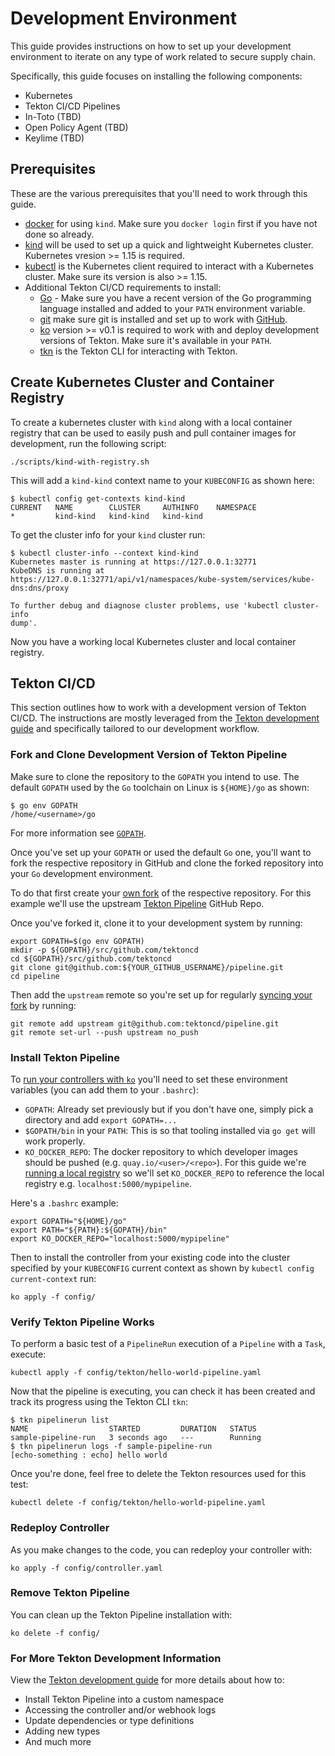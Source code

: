 # Development Environment

This guide provides instructions on how to set up your development environment
to iterate on any type of work related to secure supply chain.

Specifically, this guide focuses on installing the following components:

- Kubernetes
- Tekton CI/CD Pipelines
- In-Toto (TBD)
- Open Policy Agent (TBD)
- Keylime (TBD)

## Prerequisites

These are the various prerequisites that you'll need to work through this guide.

- [docker](https://docs.docker.com/engine/install/) for using `kind`. Make sure
  you `docker login` first if you have not done so already.
- [kind](https://kind.sigs.k8s.io/) will be used to set up a quick and
  lightweight Kubernetes cluster. Kubernetes vresion >= 1.15 is required.
- [kubectl](https://kubernetes.io/docs/tasks/tools/install-kubectl/) is the
  Kubernetes client required to interact with a Kubernetes cluster. Make sure
  its version is also >= 1.15.
- Additional Tekton CI/CD requirements to install:
    - [Go](https://golang.org/dl/) - Make sure you have a recent version of the Go
      programming language installed and added to your `PATH` environment
      variable.
    - [git](https://git-scm.com/downloads) make sure git is installed and set
      up to work with
      [GitHub](https://help.github.com/en/github/getting-started-with-github/set-up-git).
    - [ko](https://github.com/google/ko) version >= v0.1 is required to work
      with and deploy development versions of Tekton. Make sure it's available
      in your `PATH`.
    - [tkn](https://github.com/tektoncd/cli) is the Tekton CLI for interacting
      with Tekton.

## Create Kubernetes Cluster and Container Registry

To create a kubernetes cluster with `kind` along with a local container
registry that can be used to easily push and pull container images for
development, run the following script:

```shell
./scripts/kind-with-registry.sh
```

This will add a `kind-kind` context name to your `KUBECONFIG` as shown here:

```shell
$ kubectl config get-contexts kind-kind
CURRENT   NAME        CLUSTER     AUTHINFO    NAMESPACE
*         kind-kind   kind-kind   kind-kind
```

To get the cluster info for your `kind` cluster run:

```shell
$ kubectl cluster-info --context kind-kind
Kubernetes master is running at https://127.0.0.1:32771
KubeDNS is running at
https://127.0.0.1:32771/api/v1/namespaces/kube-system/services/kube-dns:dns/proxy

To further debug and diagnose cluster problems, use 'kubectl cluster-info
dump'.
```

Now you have a working local Kubernetes cluster and local container registry.

## Tekton CI/CD

This section outlines how to work with a development version of Tekton CI/CD. The
instructions are mostly leveraged from the [Tekton development
guide](https://github.com/tektoncd/pipeline/blob/master/DEVELOPMENT.md)
and specifically tailored to our development workflow.

### Fork and Clone Development Version of Tekton Pipeline

Make sure to clone the repository to the `GOPATH` you intend to use. The
default `GOPATH` used by the `Go` toolchain on Linux is `${HOME}/go` as
shown:

```shell
$ go env GOPATH
/home/<username>/go
```

For more information see [`GOPATH`](https://github.com/golang/go/wiki/SettingGOPATH).

Once you've set up your `GOPATH` or used the default `Go` one, you'll want to
fork the respective repository in GitHub and clone the forked repository into
your `Go` development environment.

To do that first create your [own
fork](https://help.github.com/articles/fork-a-repo/) of the respective
repository. For this example we'll use the upstream [Tekton
Pipeline](https://github.com/tektoncd/pipeline) GitHub
Repo.

Once you've forked it, clone it to your development system by running:

```shell
export GOPATH=$(go env GOPATH)
mkdir -p ${GOPATH}/src/github.com/tektoncd
cd ${GOPATH}/src/github.com/tektoncd
git clone git@github.com:${YOUR_GITHUB_USERNAME}/pipeline.git
cd pipeline
```

Then add the `upstream` remote so you're set up for regularly
[syncing your fork](https://help.github.com/articles/syncing-a-fork/) by
running:

```shell
git remote add upstream git@github.com:tektoncd/pipeline.git
git remote set-url --push upstream no_push
```

### Install Tekton Pipeline

To [run your controllers with `ko`](#install-pipeline) you'll need to set these
environment variables (you can add them to your `.bashrc`):

- `GOPATH`: Already set previously but if you don't have one, simply pick a
  directory and add `export GOPATH=...`
- `$GOPATH/bin` in your `PATH`: This is so that tooling installed via `go get`
  will work properly.
- `KO_DOCKER_REPO`: The docker repository to which developer images should be
  pushed (e.g. `quay.io/<user>/<repo>`). For this guide we're [running a local
  registry](https://docs.docker.com/registry/deploying/) so we'll set
  `KO_DOCKER_REPO` to reference the local registry e.g.
  `localhost:5000/mypipeline`.

Here's a `.bashrc` example:

```shell
export GOPATH="${HOME}/go"
export PATH="${PATH}:${GOPATH}/bin"
export KO_DOCKER_REPO="localhost:5000/mypipeline"
```

Then to install the controller from your existing code into the cluster
specified by your `KUBECONFIG` current context as shown by `kubectl config
current-context` run:

```shell
ko apply -f config/
```

### Verify Tekton Pipeline Works

To perform a basic test of a `PipelineRun` execution of a `Pipeline` with a
`Task`, execute:

```shell
kubectl apply -f config/tekton/hello-world-pipeline.yaml
```

Now that the pipeline is executing, you can check it has been created and track
its progress using the Tekton CLI `tkn`:

```shell
$ tkn pipelinerun list
NAME                  STARTED         DURATION   STATUS
sample-pipeline-run   3 seconds ago   ---        Running
$ tkn pipelinerun logs -f sample-pipeline-run
[echo-something : echo] hello world
```

Once you're done, feel free to delete the Tekton resources used for this test:

```shell
kubectl delete -f config/tekton/hello-world-pipeline.yaml
```

### Redeploy Controller

As you make changes to the code, you can redeploy your controller with:

```shell
ko apply -f config/controller.yaml
```

### Remove Tekton Pipeline

You can clean up the Tekton Pipeline installation with:

```shell
ko delete -f config/
```

### For More Tekton Development Information

View the [Tekton development
guide](https://github.com/tektoncd/pipeline/blob/master/DEVELOPMENT.md) for
more details about how to:

- Install Tekton Pipeline into a custom namespace
- Accessing the controller and/or webhook logs
- Update dependencies or type definitions
- Adding new types
- And much more
